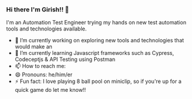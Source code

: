 ### Hi there I'm Girish!! 👋
I'm an Automation Test Engineer trying my hands on new test automation tools and technologies available. 

- 🔭 I’m currently working on exploring new tools and technologies that would make an 
- 🌱 I’m currently learning Javascript frameworks such as Cypress, Codeceptjs & API Testing using Postman 
- 📫 How to reach me: 
- 😄 Pronouns: he/him/er
- ⚡ Fun fact: I love playing 8 ball pool on miniclip, so if you're up for a quick game do let me know!! 

<!--
**JavaGirish/JavaGirish** is a ✨ _special_ ✨ repository because its `README.md` (this file) appears on your GitHub profile.

Here are some ideas to get you started:



- 👯 I’m looking to collaborate on ...
- 🤔 I’m looking for help with ...
- 💬 Ask me about ...



-->
